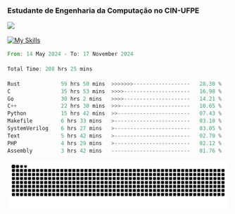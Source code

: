 
### Estudante de Engenharia da Computação no CIN-UFPE
<div>
      <!--<img width=400 src="https://github-readme-stats.vercel.app/api?username=Zed201&show_icons=true&theme=tokyonight" /-->
      <img width=400 src='https://leetcode.card.workers.dev/Zed201?theme=nord&font=baloo&extension=null' />
</div>


[![My Skills](https://skillicons.dev/icons?i=c,cpp,rust,py,java,neovim&theme=dark)](https://skillicons.dev)

<!--START_SECTION:waka-->

```rust
From: 14 May 2024 - To: 17 November 2024

Total Time: 208 hrs 25 mins

Rust             59 hrs 50 mins  >>>>>>>------------------   28.30 %
C                35 hrs 53 mins  >>>>---------------------   16.98 %
Go               30 hrs 2 mins   >>>>---------------------   14.21 %
C++              22 hrs 30 mins  >>>----------------------   10.65 %
Python           15 hrs 42 mins  >>-----------------------   07.43 %
Makefile         6 hrs 33 mins   >------------------------   03.10 %
SystemVerilog    6 hrs 27 mins   >------------------------   03.05 %
Text             5 hrs 42 mins   >------------------------   02.70 %
PHP              4 hrs 29 mins   >------------------------   02.12 %
Assembly         3 hrs 42 mins   -------------------------   01.76 %
```

<!--END_SECTION:waka-->

<picture>
  <source media="(prefers-color-scheme: dark)" srcset="https://github.com/Zed201/Zed201/blob/output/github-contribution-grid-snake-dark.svg" />
  <img alt="github-snake" src="https://github.com/Zed201/Zed201/blob/output/github-contribution-grid-snake-dark.svg" />
</picture>
